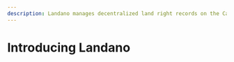 ```yaml
---
description: Landano manages decentralized land right records on the Cardano blockchain.
---
```


# Introducing Landano

